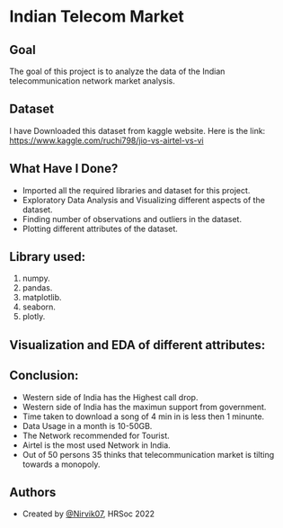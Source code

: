 
# Indian Telecom Market


## Goal

The goal of this project is to analyze the data of the Indian telecommunication network market analysis.
## Dataset
I have Downloaded this dataset from kaggle website. Here is the link: https://www.kaggle.com/ruchi798/jio-vs-airtel-vs-vi

## What Have I Done?

- Imported all the required libraries and dataset for this project.
- Exploratory Data Analysis and Visualizing different aspects of the dataset.
- Finding number of observations and outliers in the dataset.
- Plotting different attributes of the dataset.
## Library used:

1. numpy.
2. pandas.
3. matplotlib.
4. seaborn.
5. plotly.

## Visualization and EDA of different attributes:
## Conclusion:

- Western side of India has the Highest call drop.
- Western side of India has the maximun support from government.
- Time taken to download a song of 4 min in is less then 1 minunte.
- Data Usage in a month is 10-50GB.
- The Network recommended for Tourist.
- Airtel is the most used Network in India.
- Out of 50 persons 35 thinks that telecommunication market is tilting towards a monopoly.
## Authors

- Created by [@Nirvik07](https://github.com/Nirvik07), HRSoc 2022

